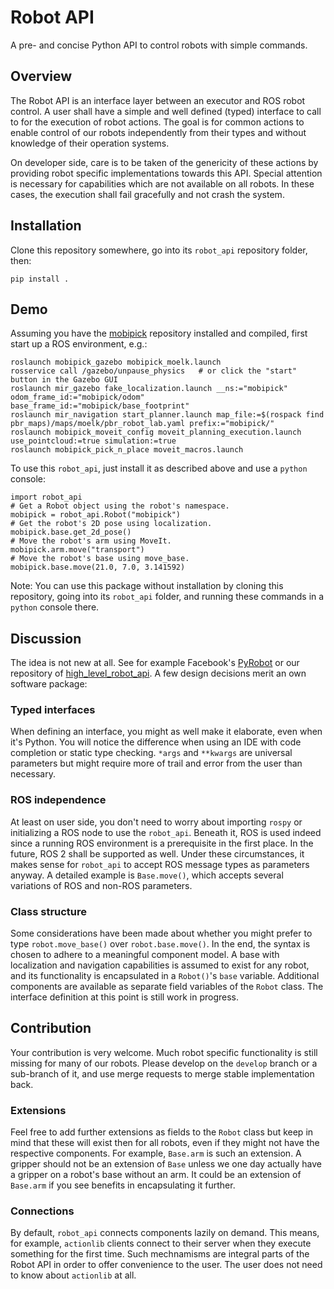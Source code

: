 # Robot API

A pre- and concise Python API to control robots with simple commands.

## Overview

The Robot API is an interface layer between an executor and ROS robot control. A user shall have a simple and well defined (typed) interface to call to for the execution of robot actions. The goal is for common actions to enable control of our robots independently from their types and without knowledge of their operation systems.

On developer side, care is to be taken of the genericity of these actions by providing robot specific implementations towards this API. Special attention is necessary for capabilities which are not available on all robots. In these cases, the execution shall fail gracefully and not crash the system.

## Installation

Clone this repository somewhere, go into its `robot_api` repository folder, then:
```
pip install .
```

## Demo

Assuming you have the [mobipick](https://git.ni.dfki.de/mobipick/mobipick) repository installed and compiled, first start up a ROS environment, e.g.:
```
roslaunch mobipick_gazebo mobipick_moelk.launch
rosservice call /gazebo/unpause_physics   # or click the "start" button in the Gazebo GUI
roslaunch mir_gazebo fake_localization.launch __ns:="mobipick" odom_frame_id:="mobipick/odom" base_frame_id:="mobipick/base_footprint"
roslaunch mir_navigation start_planner.launch map_file:=$(rospack find pbr_maps)/maps/moelk/pbr_robot_lab.yaml prefix:="mobipick/"
roslaunch mobipick_moveit_config moveit_planning_execution.launch use_pointcloud:=true simulation:=true
roslaunch mobipick_pick_n_place moveit_macros.launch
```

To use this `robot_api`, just install it as described above and use a `python` console:
```
import robot_api
# Get a Robot object using the robot's namespace.
mobipick = robot_api.Robot("mobipick")
# Get the robot's 2D pose using localization.
mobipick.base.get_2d_pose()
# Move the robot's arm using MoveIt.
mobipick.arm.move("transport")
# Move the robot's base using move_base.
mobipick.base.move(21.0, 7.0, 3.141592)
```

Note: You can use this package without installation by cloning this repository, going into its `robot_api` folder, and running these commands in a `python` console there.

## Discussion

The idea is not new at all. See for example Facebook's [PyRobot](https://pyrobot.org/) or our repository of [high_level_robot_api](https://git.ni.dfki.de/acting/high_level_robot_api/-/tree/noetic/src/high_level_robot_api). A few design decisions merit an own software package:

### Typed interfaces

When defining an interface, you might as well make it elaborate, even when it's Python. You will notice the difference when using an IDE with code completion or static type checking. `*args` and `**kwargs` are universal parameters but might require more of trail and error from the user than necessary.

### ROS independence

At least on user side, you don't need to worry about importing `rospy` or initializing a ROS node to use the `robot_api`. Beneath it, ROS is used indeed since a running ROS environment is a prerequisite in the first place. In the future, ROS 2 shall be supported as well. Under these circumstances, it makes sense for `robot_api` to accept ROS message types as parameters anyway. A detailed example is `Base.move()`, which accepts several variations of ROS and non-ROS parameters.

### Class structure

Some considerations have been made about whether you might prefer to type `robot.move_base()` over `robot.base.move()`. In the end, the syntax is chosen to adhere to a meaningful component model. A base with localization and navigation capabilities is assumed to exist for any robot, and its functionality is encapsulated in a `Robot()`'s `base` variable. Additional components are available as separate field variables of the `Robot` class. The interface definition at this point is still work in progress.

## Contribution

Your contribution is very welcome. Much robot specific functionality is still missing for many of our robots. Please develop on the `develop` branch or a sub-branch of it, and use merge requests to merge stable implementation back.

### Extensions

Feel free to add further extensions as fields to the `Robot` class but keep in mind that these will exist then for all robots, even if they might not have the respective components. For example, `Base.arm` is such an extension. A gripper should not be an extension of `Base` unless we one day actually have a gripper on a robot's base without an arm. It could be an extension of `Base.arm` if you see benefits in encapsulating it further.

### Connections

By default, `robot_api` connects components lazily on demand. This means, for example, `actionlib` clients connect to their server when they execute something for the first time. Such mechnamisms are integral parts of the Robot API in order to offer convenience to the user. The user does not need to know about `actionlib` at all.
